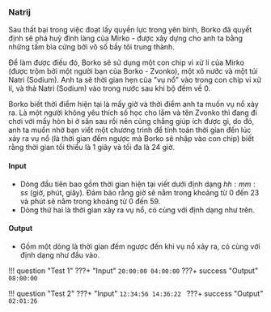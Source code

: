 ### Natrij
Sau thất bại trong việc đoạt lấy quyền lực trong yên bình, Borko đã quyết định sẽ phá huỷ đình làng của Mirko - được xây dựng cho anh ta bằng những tấm bìa cứng bởi vô số bầy tôi trung thành.

Để làm được điều đó, Borko sẽ sử dụng một con chip vi xử lí của Mirko (được trộm bởi một người bạn của Borko - Zvonko), một xô nước và một túi Natri (Sodium). Anh ta sẽ thời gian hẹn của "vụ nổ" vào trong con chip vi xử lí, và thả Natri (Sodium) vào trong nước sau khi bộ đếm về $0$.

Borko biết thời điểm hiện tại là mấy giờ và thời điểm anh ta muốn vụ nổ xảy ra. Là một người không yêu thích số học cho lắm và tên Zvonko thì đang đi chơi với mấy hòn bi ở sân sau rồi nên cũng chẳng giúp ích được gì, do đó, anh ta muốn nhờ bạn viết một chương trình để tính toán thời gian đến lúc xảy ra vụ nổ (là thời gian đếm ngược mà Borko sẽ nhập vào con chip) biết rằng thời gian tối thiểu là $1$ giây và tối đa là $24$ giờ.

#### Input
- Dòng đầu tiên bao gồm thời gian hiện tại viết dưới định dạng $hh:mm:ss$ (giờ, phút, giây). Đảm bảo rằng giờ sẽ nằm trong khoảng từ $0$ đến $23$ và phút sẽ nằm trong khoảng từ $0$ đến $59$.
- Dòng thứ hai là thời gian xảy ra vụ nổ, có cùng với định dạng như trên.

#### Output
- Gồm một dòng là thời gian đếm ngược đến khi vụ nổ xảy ra, có cùng với định dạng như đầu vào.

!!! question "Test 1"
    ???+ "Input"
        ```
        20:00:00
        04:00:00
        ```
    ???+ success "Output"
        ```
        08:00:00
        ```

!!! question "Test 2"
    ???+ "Input"
        ```
        12:34:56
        14:36:22 
        ```
    ???+ success "Output"
        ```
        02:01:26
        ```